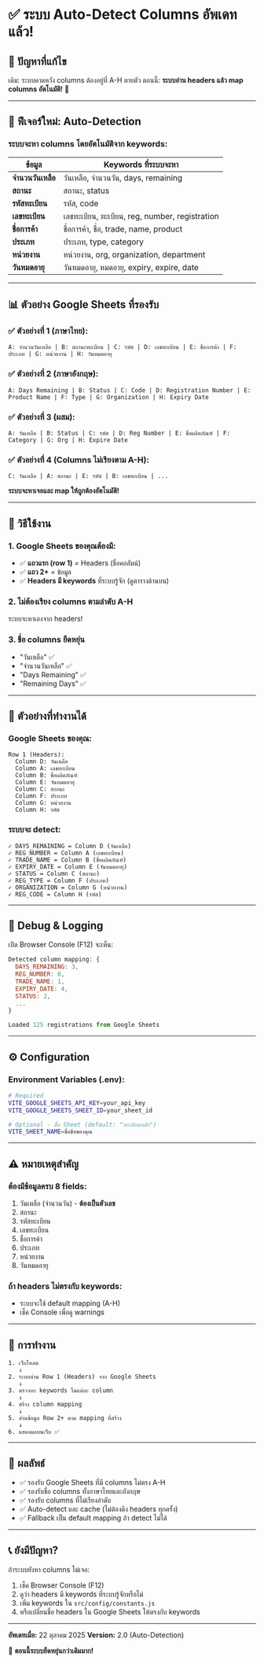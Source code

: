# ✅ ระบบ Auto-Detect Columns อัพเดทแล้ว!

## 🎯 ปัญหาที่แก้ไข

เดิม: ระบบคาดหวัง columns ต้องอยู่ที่ A-H ตายตัว
ตอนนี้: **ระบบอ่าน headers แล้ว map columns อัตโนมัติ!** 🎉

---

## 🚀 ฟีเจอร์ใหม่: Auto-Detection

### ระบบจะหา columns โดยอัตโนมัติจาก keywords:

| ข้อมูล | Keywords ที่ระบบจะหา |
|--------|---------------------|
| **จำนวนวันเหลือ** | วันเหลือ, จำนวนวัน, days, remaining |
| **สถานะ** | สถานะ, status |
| **รหัสทะเบียน** | รหัส, code |
| **เลขทะเบียน** | เลขทะเบียน, ทะเบียน, reg, number, registration |
| **ชื่อการค้า** | ชื่อการค้า, ชื่อ, trade, name, product |
| **ประเภท** | ประเภท, type, category |
| **หน่วยงาน** | หน่วยงาน, org, organization, department |
| **วันหมดอายุ** | วันหมดอายุ, หมดอายุ, expiry, expire, date |

---

## 📊 ตัวอย่าง Google Sheets ที่รองรับ

### ✅ ตัวอย่างที่ 1 (ภาษาไทย):
```
A: จำนวนวันเหลือ | B: สถานะทะเบียน | C: รหัส | D: เลขทะเบียน | E: ชื่อการค้า | F: ประเภท | G: หน่วยงาน | H: วันหมดอายุ
```

### ✅ ตัวอย่างที่ 2 (ภาษาอังกฤษ):
```
A: Days Remaining | B: Status | C: Code | D: Registration Number | E: Product Name | F: Type | G: Organization | H: Expiry Date
```

### ✅ ตัวอย่างที่ 3 (ผสม):
```
A: วันเหลือ | B: Status | C: รหัส | D: Reg Number | E: ชื่อผลิตภัณฑ์ | F: Category | G: Org | H: Expire Date
```

### ✅ ตัวอย่างที่ 4 (Columns ไม่เรียงตาม A-H):
```
C: วันเหลือ | A: สถานะ | E: รหัส | B: เลขทะเบียน | ...
```
**ระบบจะหาเจอและ map ให้ถูกต้องอัตโนมัติ!**

---

## 🔧 วิธีใช้งาน

### 1. Google Sheets ของคุณต้องมี:
- ✅ **แถวแรก (row 1)** = Headers (ชื่อคอลัมน์)
- ✅ **แถว 2+** = ข้อมูล
- ✅ **Headers มี keywords** ที่ระบบรู้จัก (ดูตารางด้านบน)

### 2. ไม่ต้องเรียง columns ตามลำดับ A-H
ระบบจะหาเองจาก headers!

### 3. ชื่อ columns ยืดหยุ่น
- "วันเหลือ" ✅
- "จำนวนวันเหลือ" ✅
- "Days Remaining" ✅
- "Remaining Days" ✅

---

## 🎨 ตัวอย่างที่ทำงานได้

### Google Sheets ของคุณ:
```
Row 1 (Headers):
  Column D: วันเหลือ
  Column A: เลขทะเบียน
  Column B: ชื่อผลิตภัณฑ์
  Column E: วันหมดอายุ
  Column C: สถานะ
  Column F: ประเภท
  Column G: หน่วยงาน
  Column H: รหัส
```

### ระบบจะ detect:
```
✓ DAYS_REMAINING = Column D (วันเหลือ)
✓ REG_NUMBER = Column A (เลขทะเบียน)
✓ TRADE_NAME = Column B (ชื่อผลิตภัณฑ์)
✓ EXPIRY_DATE = Column E (วันหมดอายุ)
✓ STATUS = Column C (สถานะ)
✓ REG_TYPE = Column F (ประเภท)
✓ ORGANIZATION = Column G (หน่วยงาน)
✓ REG_CODE = Column H (รหัส)
```

---

## 🐛 Debug & Logging

เปิด Browser Console (F12) จะเห็น:

```javascript
Detected column mapping: {
  DAYS_REMAINING: 3,
  REG_NUMBER: 0,
  TRADE_NAME: 1,
  EXPIRY_DATE: 4,
  STATUS: 2,
  ...
}

Loaded 125 registrations from Google Sheets
```

---

## ⚙️ Configuration

### Environment Variables (.env):
```bash
# Required
VITE_GOOGLE_SHEETS_API_KEY=your_api_key
VITE_GOOGLE_SHEETS_SHEET_ID=your_sheet_id

# Optional - ชื่อ Sheet (default: "ทะเบียนหลัก")
VITE_SHEET_NAME=ชื่อชีทของคุณ
```

---

## ⚠️ หมายเหตุสำคัญ

### ต้องมีข้อมูลครบ 8 fields:
1. วันเหลือ (จำนวนวัน) - **ต้องเป็นตัวเลข**
2. สถานะ
3. รหัสทะเบียน
4. เลขทะเบียน
5. ชื่อการค้า
6. ประเภท
7. หน่วยงาน
8. วันหมดอายุ

### ถ้า headers ไม่ตรงกับ keywords:
- ระบบจะใช้ default mapping (A-H)
- เช็ค Console เพื่อดู warnings

---

## 🔄 การทำงาน

```
1. เว็บโหลด
   ↓
2. ระบบอ่าน Row 1 (Headers) จาก Google Sheets
   ↓
3. ตรวจหา keywords ในแต่ละ column
   ↓
4. สร้าง column mapping
   ↓
5. อ่านข้อมูล Row 2+ ตาม mapping ที่สร้าง
   ↓
6. แสดงผลบนเว็บ ✅
```

---

## 🎉 ผลลัพธ์

- ✅ รองรับ Google Sheets ที่มี columns ไม่ตรง A-H
- ✅ รองรับชื่อ columns ทั้งภาษาไทยและอังกฤษ
- ✅ รองรับ columns ที่ไม่เรียงลำดับ
- ✅ Auto-detect และ cache (ไม่ต้องดึง headers ทุกครั้ง)
- ✅ Fallback เป็น default mapping ถ้า detect ไม่ได้

---

## 📞 ยังมีปัญหา?

ถ้าระบบยังหา columns ไม่เจอ:

1. เช็ค Browser Console (F12)
2. ดูว่า headers มี keywords ที่ระบบรู้จักหรือไม่
3. เพิ่ม keywords ใน `src/config/constants.js`
4. หรือเปลี่ยนชื่อ headers ใน Google Sheets ให้ตรงกับ keywords

---

**อัพเดทเมื่อ:** 22 ตุลาคม 2025
**Version:** 2.0 (Auto-Detection)

🎉 **ตอนนี้ระบบยืดหยุ่นกว่าเดิมมาก!**

